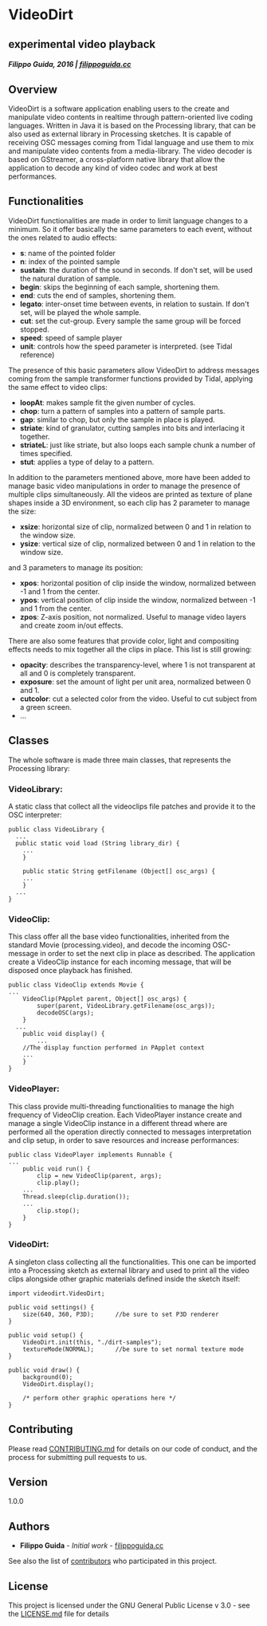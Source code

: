 # VideoDirt
## experimental video playback
##### Filippo Guida, 2016 | [filippoguida.cc](filippoguida.cc)

## Overview

VideoDirt is a software application enabling users to the create and manipulate video contents in realtime through pattern-oriented live coding languages. Written in Java it is based on the Processing library, that can be also used as external library in Processing sketches. It is capable of receiving OSC messages coming from Tidal language and use them to mix and manipulate video contents from a media-library. The video decoder is based on GStreamer, a cross-platform native library that allow the application to decode any kind of video codec and work at best performances.

## Functionalities

VideoDirt functionalities are made in order to limit language changes to a minimum. So it offer basically the
same parameters to each event, without the ones related to audio effects:

- **s**:        name of the pointed folder
- **n**:        index of the pointed sample
- **sustain**:  the duration of the sound in seconds. If don't set, will be used the natural duration of sample.
- **begin**:    skips the beginning of each sample, shortening them.
- **end**:      cuts the end of samples, shortening them.
- **legato**:   inter-onset time between events, in relation to sustain. If don't set, will be played the whole sample.
- **cut**:      set the cut-group. Every sample the same group will be forced stopped.
- **speed**:    speed of sample player
- **unit**:     controls how the speed parameter is interpreted. (see Tidal reference)

The presence of this basic parameters allow VideoDirt to address messages coming from the sample transformer functions
provided by Tidal, applying the same effect to video clips:

- **loopAt**:   makes sample fit the given number of cycles.
- **chop**:     turn a pattern of samples into a pattern of sample parts.
- **gap**:      similar to chop, but only the sample in place is played.
- **striate**:  kind of granulator, cutting samples into bits and interlacing it together.
- **striateL**: just like striate, but also loops each sample chunk a number of times specified.
- **stut**:     applies a type of delay to a pattern.

In addition to the parameters mentioned above, more have been added to manage basic video manipulations in order to
manage the presence of multiple clips simultaneously. All the videos are printed as texture of plane shapes inside a
3D environment, so each clip has 2 parameter to manage the size:

- **xsize**:    horizontal size of clip, normalized between 0 and 1 in relation to the window size.
- **ysize**:    vertical size of clip, normalized between 0 and 1 in relation to the window size.

and 3 parameters to manage its position:

- **xpos**:     horizontal position of clip inside the window, normalized between -1 and 1 from the center.
- **ypos**:     vertical position of clip inside the window, normalized between -1 and 1 from the center.
- **zpos**:     Z-axis position, not normalized. Useful to manage video layers and create zoom in/out effects.

There are also some features that provide color, light and compositing effects needs to mix together all
the clips in place. This list is still growing:

- **opacity**:   describes the transparency-level, where 1 is not transparent at all and 0 is completely transparent.
- **exposure**:  set the amount of light per unit area, normalized between 0 and 1.
- **cutcolor**:  cut a selected color from the video. Useful to cut subject from a green screen.
- ...

## Classes

The whole software is made three main classes, that represents the Processing library:

### VideoLibrary:
A static class that collect all the videoclips file patches and provide it to the OSC interpreter:

~~~~ {.java}
public class VideoLibrary {
  ...
  public static void load (String library_dir) {
    ...
	}

	public static String getFilename (Object[] osc_args) {
    ...
	}
  ...
}
~~~~ 

### VideoClip:
This class offer all the base video functionalities, inherited from the standard Movie (processing.video),
and decode the incoming OSC-message in order to set the next clip in place as described.
The application create a VideoClip instance for each incoming message, that will be disposed once playback has finished.

~~~~ {.java}
public class VideoClip extends Movie {
...
	VideoClip(PApplet parent, Object[] osc_args) {
		super(parent, VideoLibrary.getFilename(osc_args));
		decodeOSC(args);
	}
  ...
	public void display() {
		...
    //The display function performed in PApplet context
    ...
	}
}
~~~~

### VideoPlayer:
This class provide multi-threading functionalities to manage the high frequency of VideoClip creation.
Each VideoPlayer instance create and manage a single VideoClip instance in a different thread where are performed all
the operation directly connected to messages interpretation and clip setup, in order to save resources and increase performances:

~~~~ {.java}
public class VideoPlayer implements Runnable {
...
	public void run() {
		clip = new VideoClip(parent, args);
		clip.play();
    ...
    Thread.sleep(clip.duration());
    ...
		clip.stop();
	}
}
~~~~

### VideoDirt:
A singleton class collecting all the functionalities. This one can be imported into a Processing sketch as external library
and used to print all the video clips alongside other graphic materials defined inside the sketch itself:

~~~~ {.java}
import videodirt.VideoDirt;

public void settings() {
	size(640, 360, P3D);      //be sure to set P3D renderer
}

public void setup() {
	VideoDirt.init(this, "./dirt-samples");
	textureMode(NORMAL);      //be sure to set normal texture mode
}

public void draw() {
	background(0);
	VideoDirt.display();
    	
	/* perform other graphic operations here */
}
~~~~

## Contributing

Please read [CONTRIBUTING.md](CONTRIBUTING.md) for details on our code of conduct, and the process for submitting pull requests to us.

## Version

1.0.0

## Authors

* **Filippo Guida** - *Initial work* - [filippoguida.cc](filippoguida.cc)

See also the list of [contributors](https://github.com/filippoguida/VideoDirt/contributors) who participated in this project.

## License

This project is licensed under the GNU General Public License v 3.0 - see the [LICENSE.md](LICENSE.md) file for details
